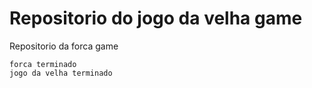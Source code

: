 
Repositorio do jogo da velha game
=======
Repositorio da forca game 

	forca terminado
 	jogo da velha terminado
	

